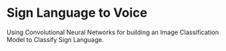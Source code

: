 # Sign Language to Voice

Using Convolutional Neural Networks for building an Image Classification Model to Classify Sign Language.
